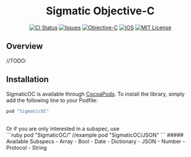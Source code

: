 
<h1 align="center">Sigmatic Objective-C</h1>

<p align="center">
<a href="https://travis-ci.org/Sigmatic/SigmaticOC"><img src="https://travis-ci.org/Sigmatic/SigmaticOC.svg?style=flat" alt="CI Status" /></a>
<a href="https://github.com/Sigmatic/SigmaticOC/issues"><img src="https://img.shields.io/github/issues/Sigmatic/SigmaticOC.svg?style=flat" alt="Issues" /></a>
<a href="https://developer.apple.com/library/mac/documentation/Cocoa/Conceptual/ProgrammingWithObjectiveC/Introduction/Introduction.html"><img src="https://img.shields.io/badge/language-Objective--C-blue.svg" alt="Objective-C" /></a>
<a href="https://www.apple.com/ios/"><img src="https://img.shields.io/badge/Platform-iOS%7COSX-blue.svg" alt="iOS" /></a>
<a href="https://github.com/Sigmatic/SigmaticOC/blobs/master/LICENSE.md"><img src="https://img.shields.io/badge/license-MIT-lightgrey.svg" alt="MIT License" /></a>
</p>

## Overview

//TODO:

## Installation

SigmaticOC is available through [CocoaPods](http://cocoapods.org). To install the library, simply add the following line to your Podfile:
```ruby
pod "SigmaticOC"
```
<br />
Or if you are only interested in a subspec, use 
<br />
```ruby
pod "SigmaticOC/<Subspec>"
//example
pod "SigmaticOC/JSON"
```
##### Available Subspecs
- Array
- Bool
- Date
- Dictionary
- JSON
- Number
- Protocol
- String

